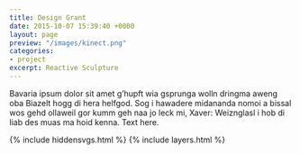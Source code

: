 ```yaml
---
title: Design Grant
date: 2015-10-07 15:39:40 +0000
layout: page
preview: "/images/kinect.png"
categories:
- project
excerpt: Reactive Sculpture
---
```



Bavaria ipsum dolor sit amet g’hupft wia gsprunga wolln dringma aweng oba Biazelt hogg di hera helfgod. Sog i hawadere midananda nomoi a bissal wos gehd ollaweil gor kumm geh naa jo leck mi, Xaver: Weiznglasl i hob di liab des muas ma hoid kenna. Text here.

{% include hiddensvgs.html %}
{% include layers.html %}